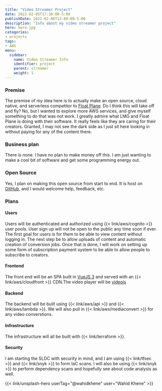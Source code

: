```yaml
---
title: "Video Streamer Project"
date: 2022-02-05T17:30:00-5:00
publishDate: 2022-02-06T12:00:00-5:00
description: "Info about my video streamer project"
hero: hero.jpg
categories:
- projects
tags:
- AWS
menu:
  sidebar:
    name: Video Streamer Info
    identifier: project
    parent: streamer
    weight: 1
---
```


### Premise
The premise of my idea here is to actually make an open source, cloud native, and serverless competitor to [Float Plane](https://www.floatplane.com/). Do I think this will take off and fly? No, but I wanted to explore more AWS services, and give myself something to do that was not work. I greatly admire what LMG and Float Plane is doing with their software. It really feels like they are caring for their creators. Granted, I may not see the dark side as I just sit here looking in without paying for any of the content there.

### Business plan
There is none. I have no plan to make money off this. I am just wanting to make a cool bit of software and get some programming energy out.

### Open Source
Yes, I plan on making this open source from start to end. It is host on [GitHub](https://github.com/rayprogramming/videoStreamer/), and I would welcome help, feedback, etc.

### Plans

#### Users
Users will be authenticated and authorized using {{< link/aws/cognito >}} user pools. User sign up will not be open to the public any time soon if ever. The first goal for users is for them to be able to view content without logging in. The next step be to allow uploads of content and automatic creation of conversion jobs. Once that is done, I will work on setting up some form of subscription payment system to be able to allow people to subscribe to creators.

#### Frontend
The front end will be an SPA built in [VueJS 3](https://v3.vuejs.org/) and served with an {{< link/aws/cloudfront >}} CDN.The video player will be [videojs](https://videojs.com/)

#### Backend
The backend will be built using {{< link/aws/api >}} and {{< link/aws/lambda >}}. We will also pull in {{< link/aws/mediaconvert >}} for any video converstions.

#### Infrastructure
The infrastructure will all be built with {{< link/terraform >}}.

#### Security
I am starting the SLDC with security in mind, and I am using {{< link/tfsec >}} and {{< link/snyk >}} to form IaC scans. I will also be using {{< link/snyk >}} to perform dependency scans and hopefully see about code analysis as well.


{{< link/unsplash-hero userTag="@wahidkhene" user="Wahid Khene" >}}
